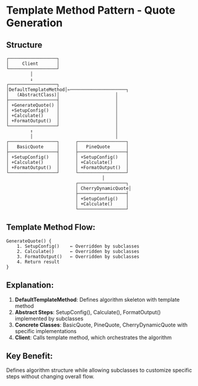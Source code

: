 # Template Method Pattern - Quote Generation

## Structure
```
┌──────────────────┐
│     Client       │
└──────────────────┘
         │
         ↓
┌──────────────────┐
│DefaultTemplateMethod│←─────────────────────┐
│   (AbstractClass)│                     │
├──────────────────┤                     │
│ +GenerateQuote() │                     │
│ +SetupConfig()   │                     │
│ +Calculate()     │                     │
│ +FormatOutput()  │                     │
└──────────────────┘                     │
         ↑                               │
         │                               │
┌──────────────────┐      ┌──────────────────┐
│   BasicQuote     │      │   PineQuote      │
├──────────────────┤      ├──────────────────┤
│ +SetupConfig()   │      │ +SetupConfig()   │
│ +Calculate()     │      │ +Calculate()     │
│ +FormatOutput()  │      │ +FormatOutput()  │
└──────────────────┘      └──────────────────┘
                                    │
                          ┌──────────────────┐
                          │ CherryDynamicQuote│
                          ├──────────────────┤
                          │ +SetupConfig()   │
                          │ +Calculate()     │
                          └──────────────────┘
```

## Template Method Flow:
```
GenerateQuote() {
    1. SetupConfig()    ← Overridden by subclasses
    2. Calculate()      ← Overridden by subclasses  
    3. FormatOutput()   ← Overridden by subclasses
    4. Return result
}
```

## Explanation:
1. **DefaultTemplateMethod**: Defines algorithm skeleton with template method
2. **Abstract Steps**: SetupConfig(), Calculate(), FormatOutput() implemented by subclasses
3. **Concrete Classes**: BasicQuote, PineQuote, CherryDynamicQuote with specific implementations
4. **Client**: Calls template method, which orchestrates the algorithm

## Key Benefit:
Defines algorithm structure while allowing subclasses to customize specific steps without changing overall flow.